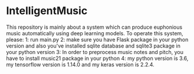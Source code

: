 # IntelligentMusic
This repository is mainly about a system which can produce euphonious music automatically using deep learning models. 
To operate this system, please:
1: run main.py
2: make sure you have Flask package in your python version and also you've installed sqlite database and sqlite3 package in your python version
3: In order to preprocess music notes and pitch, you have to install music21 package in your python
4: my python version is 3.6, my tensorflow version is 1.14.0 and my keras version is 2.2.4. 
